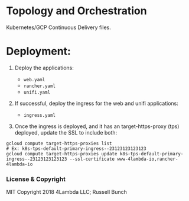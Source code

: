 # Topology and Orchestration

Kubernetes/GCP Continuous Delivery files.


# Deployment:

1. Deploy the applications:

    * `web.yaml`
    * `rancher.yaml`
    * `unifi.yaml`

2. If successful, deploy the ingress for the web and unifi applications:

    * `ingress.yaml`

3. Once the ingress is deployed, and it has an target-https-proxy (tps) deployed, update the SSL to include both:

```
gcloud compute target-https-proxies list
# Ex: k8s-tps-default-primary-ingress--23123123123123
gcloud compute target-https-proxies update k8s-tps-default-primary-ingress--23123123123123 --ssl-certificate www-4lambda-io,rancher-4lambda-io
```

### License & Copyright

MIT
Copyright 2018 4Lambda LLC; Russell Bunch
